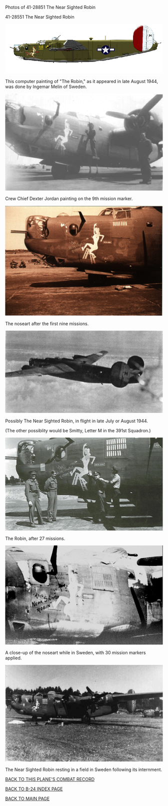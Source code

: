 
Photos of 41-28851 The Near Sighted Robin






 




41-28551 The Near Sighted Robin  
  

![](41-28851a.jpg)  

This computer painting of "The Robin," as it appeared in late August 1944, was done by Ingemar Melin of Sweden.  
  

![](41-28851e.jpg)  

Crew Chief Dexter Jordan painting on the 9th mission marker.  
  

![](41-28851c.jpg)  

The noseart after the first nine missions.  
  

![](41-28851f.jpg)  

Possibly The Near Sighted Robin, in flight in late July or August 1944\.  

(The other possiblity would be Smitty, Letter M in the 391st Squadron.)  
  

![](41-28851z.jpg)  

The Robin, after 27 missions.  
  

![](41-28851d.jpg)  

A close-up of the noseart while in Sweden, with 30 mission markers applied.  
  

![](41-28851b.jpg)  

The Near Sighted Robin resting in a field in Sweden following its internment.  
  

[BACK TO THIS PLANE'S COMBAT RECORD](../b24s/41-28851.md)  

[BACK TO B-24 INDEX PAGE](../000b24s.md)  

[BACK TO MAIN PAGE](../index.md)
